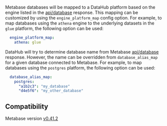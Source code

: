 Metabase databases will be mapped to a DataHub platform based on the engine listed in the [api/database](https://www.metabase.com/docs/latest/api-documentation.html#database) response.
This mapping can be customized by using the `engine_platform_map` config option.
For example, to map databases using the `athena` engine to the underlying datasets in the `glue` platform, the following option can be used:
```yml
  engine_platform_map:
    athena: glue
```

DataHub will try to determine database name from Metabase [api/database](https://www.metabase.com/docs/latest/api-documentation.html#database) response.
However, the name can be overridden from `database_alias_map` for a given database connected to Metabase.
For example, to map databases using the `postgres` platform, the following option can be used:
```yml
  database_alias_map:
    postgres:
      "a1b2c3": "my_database"
      "d4e5f6": "my_other_database"
```

## Compatibility

Metabase version [v0.41.2](https://www.metabase.com/start/oss/)
